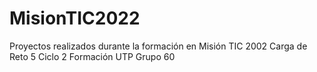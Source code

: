 # MisionTIC2022
Proyectos realizados durante la formación en Misión TIC 2002
Carga de Reto 5 Ciclo 2 Formación UTP Grupo 60

